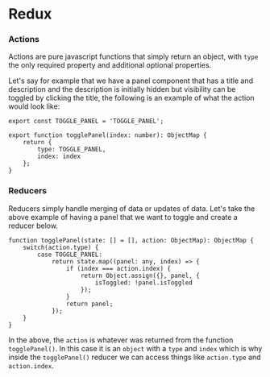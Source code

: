 # Redux

### Actions
Actions are pure javascript functions that simply return an object, with `type` the only required property and additional optional properties. 

Let's say for example that we have a panel component that has a title and description and the description is initially hidden but visibility can be toggled by clicking the title, the following is an example of what the action would look like:

```
export const TOGGLE_PANEL = 'TOGGLE_PANEL';

export function togglePanel(index: number): ObjectMap {
	return {
		type: TOGGLE_PANEL,
		index: index
	};
}
```

### Reducers
Reducers simply handle merging of data or updates of data. Let's take the above example of having a panel that we want to toggle and create a reducer below.

```
function togglePanel(state: [] = [], action: ObjectMap): ObjectMap {
	switch(action.type) {
		case TOGGLE_PANEL:
			return state.map((panel: any, index) => {
                if (index === action.index) {
                    return Object.assign({}, panel, {
                        isToggled: !panel.isToggled
                    });
                }
                return panel;
            });
	}
}
```

In the above, the `action` is whatever was returned from the function `togglePanel()`. In this case it is an `object` with a `type` and `index` which is why inside the `togglePanel()` reducer we can access things like `action.type` and `action.index`.